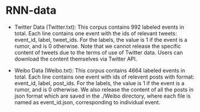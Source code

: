 # RNN-data
- Twitter Data (Twitter.txt): This corpus contains 992 labeled events in total. Each line contains one event with the ids of relevant tweets: event_id, label, tweet_ids. For the labels, the value is 1 if the event is a rumor, and is 0 otherwise. Note that we cannot release the specific content of tweets due to the terms of use of Twitter data. Users can download the content themselves via Twitter API. 

- Weibo Data (Weibo.txt): This corpus contains 4664 labeled events in total. Each line contains one event with ids of relevent posts with format: event_id, label, post_ids. For the labels, the value is 1 if the event is a rumor, and is 0 otherwise. We also release the content of all the posts in json format which are saved in the ./Weibo directory, where each file is named as event_id.json, corresponding to individual event.
